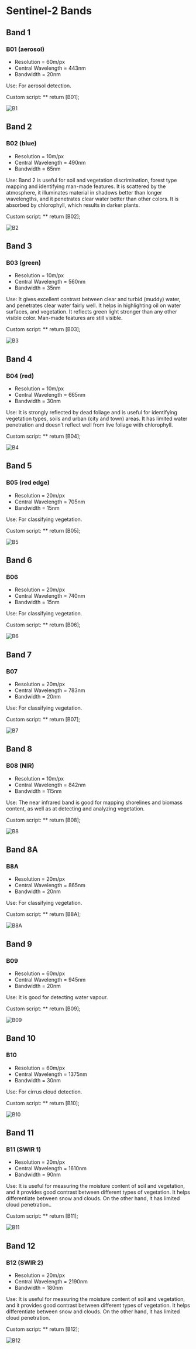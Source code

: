 # Sentinel-2 Bands

## Band 1

### B01 (aerosol)

- Resolution = 60m/px
- Central Wavelength = 443nm
- Bandwidth = 20nm

Use: For aerosol detection.

Custom script: ** return [B01];

![B1](fig/fig1.jpg)

## Band 2

### B02 (blue)

- Resolution = 10m/px
- Central Wavelength = 490nm
- Bandwidth = 65nm

Use: Band 2 is useful for soil and vegetation discrimination, forest type mapping and identifying man-made features. It is scattered by the atmosphere, it illuminates material in shadows better than longer wavelengths, and it  penetrates clear water better than other colors. It is absorbed by chlorophyll, which results in darker plants. 

Custom script: ** return [B02];

![B2](fig/fig2.jpg)

## Band 3

### B03 (green)

- Resolution = 10m/px
- Central Wavelength = 560nm
- Bandwidth = 35nm

Use: It gives excellent contrast between clear and turbid (muddy) water, and penetrates clear water fairly well. It helps in highlighting oil on water surfaces, and vegetation. It reflects green light stronger than any other visible color. Man-made features are still visible.

Custom script: ** return [B03];

![B3](fig/fig3.jpg)

## Band 4

### B04 (red)

- Resolution = 10m/px
- Central Wavelength = 665nm
- Bandwidth = 30nm

Use: It is strongly reflected by dead foliage and is useful for identifying vegetation types, soils and urban (city and town) areas. It has limited water penetration and doesn’t reflect well from live foliage with chlorophyll.

Custom script: ** return [B04];

![B4](fig/fig4.jpg)

## Band 5

### B05 (red edge)

- Resolution = 20m/px
- Central Wavelength = 705nm
- Bandwidth = 15nm

Use: For classifying vegetation.

Custom script: ** return [B05];

![B5](fig/fig5.jpg)

## Band 6

### B06

- Resolution = 20m/px
- Central Wavelength = 740nm
- Bandwidth = 15nm

Use: For classifying vegetation.

Custom script: ** return [B06];

![B6](fig/fig6.jpg)

## Band 7

### B07

- Resolution = 20m/px
- Central Wavelength = 783nm
- Bandwidth = 20nm

Use: For classifying vegetation.

Custom script: ** return [B07];

![B7](fig/fig7.jpg)

## Band 8

### B08 (NIR)

- Resolution = 10m/px
- Central Wavelength = 842nm
- Bandwidth = 115nm

Use: The near infrared band is good for mapping shorelines and biomass content, as well as at detecting and analyzing vegetation.

Custom script: ** return [B08];

![B8](fig/fig8.jpg)

## Band 8A

### B8A

- Resolution = 20m/px
- Central Wavelength = 865nm
- Bandwidth = 20nm

Use: For classifying vegetation.

Custom script: ** return [B8A];

![B8A](fig/fig8a.jpg)

## Band 9

### B09

- Resolution = 60m/px
- Central Wavelength = 945nm
- Bandwidth = 20nm

Use: It is good for detecting water vapour.

Custom script: ** return [B09];

![B09](fig/fig9.jpg)

## Band 10

### B10

- Resolution = 60m/px
- Central Wavelength = 1375nm
- Bandwidth = 30nm

Use: For cirrus cloud detection.

Custom script: ** return [B10];

![B10](fig/fig10.jpg)

## Band 11 

### B11 (SWIR 1)

- Resolution = 20m/px
- Central Wavelength = 1610nm
- Bandwidth = 90nm

Use: It is useful for measuring the moisture content of soil and vegetation, and it provides good contrast between different types of vegetation. It helps differentiate between snow and clouds. On the other hand, it has limited cloud penetration..

Custom script: ** return [B11];

![B11](fig/fig11.jpg)

## Band 12 

### B12 (SWIR 2)

- Resolution = 20m/px
- Central Wavelength = 2190nm
- Bandwidth = 180nm

Use: It is useful for measuring the moisture content of soil and vegetation, and it provides good contrast between different types of vegetation. It helps differentiate between snow and clouds. On the other hand, it has limited cloud penetration.

Custom script: ** return [B12];

![B12](fig/fig12.jpg)











